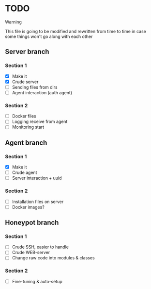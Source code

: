 # TODO
> [!WARNING]
> This file is going to be modified and rewritten from time to time in case some things won't go along with each other
## Server branch
### Section 1

- [x] Make it
- [x] Crude server
- [ ] Sending files from dirs
- [ ] Agent interaction (auth agent)
### Section 2
- [ ] Docker files
- [ ] Logging receive from agent
- [ ] Monitoring start

## Agent branch
### Section 1

- [x] Make it
- [ ] Crude agent
- [ ] Server interaction + uuid
### Section 2
- [ ] Installation files on server
- [ ] Docker images?

## Honeypot branch
### Section 1
- [ ] Crude SSH, easier to handle
- [ ] Crude WEB-server
- [ ] Change raw code into modules & classes
### Section 2
- [ ] Fine-tuning & auto-setup

